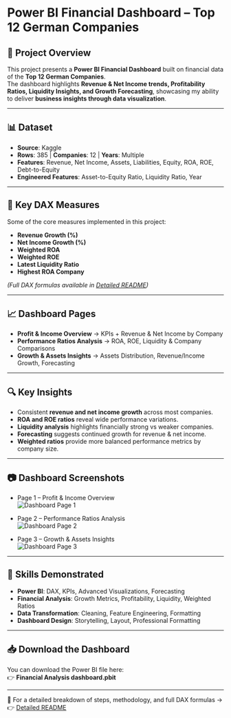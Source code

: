 # Power BI Financial Dashboard – Top 12 German Companies  

## 📌 Project Overview  
This project presents a **Power BI Financial Dashboard** built on financial data of the **Top 12 German Companies**.  
The dashboard highlights **Revenue & Net Income trends, Profitability Ratios, Liquidity Insights, and Growth Forecasting**, showcasing my ability to deliver **business insights through data visualization**.  

---

## 📊 Dataset  
- **Source**: Kaggle  
- **Rows**: 385 | **Companies**: 12 | **Years**: Multiple  
- **Features**: Revenue, Net Income, Assets, Liabilities, Equity, ROA, ROE, Debt-to-Equity  
- **Engineered Features**: Asset-to-Equity Ratio, Liquidity Ratio, Year  

---

## 📐 Key DAX Measures  
Some of the core measures implemented in this project:  
- **Revenue Growth (%)**  
- **Net Income Growth (%)**  
- **Weighted ROA**  
- **Weighted ROE**  
- **Latest Liquidity Ratio**  
- **Highest ROA Company**  

*(Full DAX formulas available in [Detailed README](Detailed_README.md))*  

---

## 📈 Dashboard Pages  

- **Profit & Income Overview** → KPIs + Revenue & Net Income by Company  
- **Performance Ratios Analysis** → ROA, ROE, Liquidity & Company Comparisons  
- **Growth & Assets Insights** → Assets Distribution, Revenue/Income Growth, Forecasting  

---

## 🔍 Key Insights  
- Consistent **revenue and net income growth** across most companies.  
- **ROA and ROE ratios** reveal wide performance variations.  
- **Liquidity analysis** highlights financially strong vs weaker companies.  
- **Forecasting** suggests continued growth for revenue & net income.  
- **Weighted ratios** provide more balanced performance metrics by company size.  

---

## 📷 Dashboard Screenshots  

- Page 1 – Profit & Income Overview  
  ![Dashboard Page 1](images/dashboard_page1.png)  

- Page 2 – Performance Ratios Analysis  
  ![Dashboard Page 2](images/dashboard_page2.png)  

- Page 3 – Growth & Assets Insights  
  ![Dashboard Page 3](images/dashboard_page3.png)  

---

## 🚀 Skills Demonstrated  
- **Power BI**: DAX, KPIs, Advanced Visualizations, Forecasting  
- **Financial Analysis**: Growth Metrics, Profitability, Liquidity, Weighted Ratios  
- **Data Transformation**: Cleaning, Feature Engineering, Formatting  
- **Dashboard Design**: Storytelling, Layout, Professional Formatting  

---

## 📥 Download the Dashboard
You can download the Power BI file here:  
👉 **Financial Analysis dashboard.pbit**

---

📂 For a detailed breakdown of steps, methodology, and full DAX formulas →  
👉 [Detailed README](Detailed_README.md)
